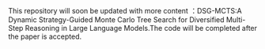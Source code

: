 This repository will soon be updated with more content ：DSG-MCTS:A Dynamic Strategy-Guided Monte Carlo Tree  Search for Diversified Multi-Step Reasoning in Large Language Models.The code will be completed after the paper is accepted.
